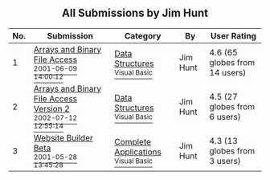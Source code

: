 ﻿<div align="center">

## All Submissions by Jim Hunt

</div>

No.  | Submission | Category | By   | User Rating
---- | ---------- | -------- | ---- | -----------
1 | [Arrays and Binary File Access<br /><sup>2001-06-09 14:00:12</sup>](https://github.com/Planet-Source-Code/jim-hunt-arrays-and-binary-file-access__1-23868) | [Data Structures<br /><sup>Visual Basic</sup>](../ByCategory/data-structures__1-33.md) | Jim Hunt | 4.6 (65 globes from 14 users)
2 | [Arrays and Binary File Access Version 2<br /><sup>2002-07-12 12:55:14</sup>](https://github.com/Planet-Source-Code/jim-hunt-arrays-and-binary-file-access-version-2__1-36839) | [Data Structures<br /><sup>Visual Basic</sup>](../ByCategory/data-structures__1-33.md) | Jim Hunt | 4.5 (27 globes from 6 users)
3 | [Website Builder Beta<br /><sup>2001-05-28 13:45:28</sup>](https://github.com/Planet-Source-Code/jim-hunt-website-builder-beta__1-23527) | [Complete Applications<br /><sup>Visual Basic</sup>](../ByCategory/complete-applications__1-27.md) | Jim Hunt | 4.3 (13 globes from 3 users)
